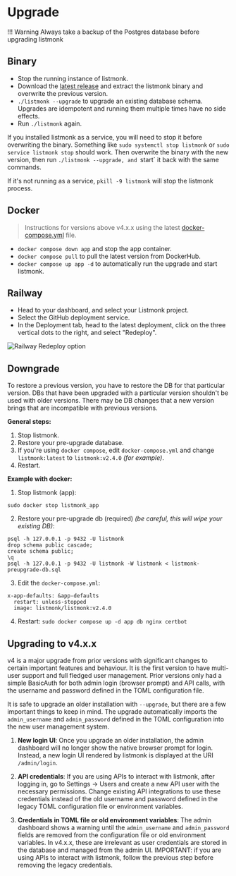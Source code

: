 # Upgrade

!!! Warning
    Always take a backup of the Postgres database before upgrading listmonk

## Binary
- Stop the running instance of listmonk.
- Download the [latest release](https://github.com/knadh/listmonk/releases) and extract the listmonk binary and overwrite the previous version.
- `./listmonk --upgrade` to upgrade an existing database schema. Upgrades are idempotent and running them multiple times have no side effects.
- Run `./listmonk` again.

If you installed listmonk as a service, you will need to stop it before overwriting the binary. Something like `sudo systemctl stop listmonk` or `sudo service listmonk stop` should work. Then overwrite the binary with the new version, then run `./listmonk --upgrade, and `start` it back with the same commands.

If it's not running as a service, `pkill -9 listmonk` will stop the listmonk process.

## Docker
> Instructions for versions above v4.x.x using the latest [docker-compose.yml](https://github.com/knadh/listmonk/blob/master/docker-compose.yml) file.

- `docker compose down app` and stop the app container.
- `docker compose pull` to pull the latest version from DockerHub.
- `docker compose up app -d` to automatically run the upgrade and start listmonk.

## Railway
- Head to your dashboard, and select your Listmonk project.
- Select the GitHub deployment service.
- In the Deployment tab, head to the latest deployment, click on the three vertical dots to the right, and select "Redeploy".

![Railway Redeploy option](https://user-images.githubusercontent.com/55474996/226517149-6dc512d5-f862-46f7-a57d-5e55b781ff53.png)

## Downgrade

To restore a previous version, you have to restore the DB for that particular version. DBs that have been upgraded with a particular version shouldn't be used with older versions. There may be DB changes that a new version brings that are incompatible with previous versions.

**General steps:**

1. Stop listmonk.
2. Restore your pre-upgrade database.
3. If you're using `docker compose`, edit `docker-compose.yml` and change `listmonk:latest` to `listmonk:v2.4.0` _(for example)_.
4. Restart.

**Example with docker:**

1. Stop listmonk (app):
```
sudo docker stop listmonk_app
```
2. Restore your pre-upgrade db (required) _(be careful, this will wipe your existing DB)_:
```
psql -h 127.0.0.1 -p 9432 -U listmonk
drop schema public cascade;
create schema public;
\q
psql -h 127.0.0.1 -p 9432 -U listmonk -W listmonk < listmonk-preupgrade-db.sql
```
3. Edit the `docker-compose.yml`:
```
x-app-defaults: &app-defaults
  restart: unless-stopped
  image: listmonk/listmonk:v2.4.0
```
4. Restart:
`sudo docker compose up -d app db nginx certbot`


## Upgrading to v4.x.x
v4 is a major upgrade from prior versions with significant changes to certain important features and behaviour. It is the first version to have multi-user support and full fledged user management. Prior versions only had a simple BasicAuth for both admin login (browser prompt) and API calls, with the username and password defined in the TOML configuration file.

It is safe to upgrade an older installation with `--upgrade`, but there are a few important things to keep in mind. The upgrade automatically imports the `admin_username` and `admin_password` defined in the TOML configuration into the new user management system.

1. **New login UI**: Once you upgrade an older installation, the admin dashboard will no longer show the native browser prompt for login. Instead, a new login UI rendered by listmonk is displayed at the URI `/admin/login`.

1. **API credentials**: If you are using APIs to interact with listmonk, after logging in, go to Settings -> Users and create a new API user with the necessary permissions. Change existing API integrations to use these credentials instead of the old username and password defined in the legacy TOML configuration file or environment variables.

1. **Credentials in TOML file or old environment variables**: The admin dashboard shows a warning until the `admin_username` and `admin_password` fields are removed from the configuration file or old environment variables. In v4.x.x, these are irrelevant as user credentials are stored in the database and managed from the admin UI. IMPORTANT: if you are using APIs to interact with listmonk, follow the previous step before removing the legacy credentials.
